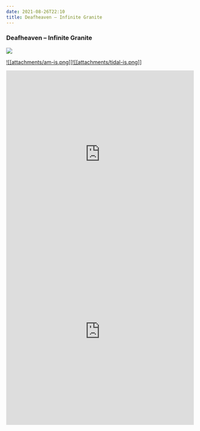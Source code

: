 ```yaml
---
date: 2021-08-26T22:10
title: Deafheaven – Infinite Granite
---
```

### Deafheaven – Infinite Granite
[![](https://img.discogs.com/l6uVwZ13h4dhaixa_-7mWsvVoQU=/fit-in/600x600/filters:strip_icc():format(jpeg):mode_rgb():quality(90)/discogs-images/R-19939069-1629535750-9316.jpeg.jpg)][1] 

[1]: https://www.discogs.com/release/19939069
[2]: https://music.apple.com/us/album/1567143738
[3]: https://listen.tidal.com/album/183814058

[![[attachments/am-is.png]]][2][![[attachments/tidal-is.png]]][3]

<iframe allow="autoplay *; encrypted-media *; fullscreen *" frameborder="0" height="450" style="width:100%;max-width:660px;overflow:hidden;background:transparent;" sandbox="allow-forms allow-popups allow-same-origin allow-scripts allow-storage-access-by-user-activation allow-top-navigation-by-user-activation" src="https://embed.music.apple.com/us/album/turn-blue/1567143738"></iframe>
<div style="position: relative; padding-bottom: 100%; height: 0; overflow: hidden; max-width: 100%;"><iframe src="https://embed.tidal.com/albums/183814058?layout=gridify" frameborder= "0" allowfullscreen style="position: absolute; top: 0; left: 0; width: 100%; height: 1px; min-height: 100%; margin: 0 auto;"></iframe></div>